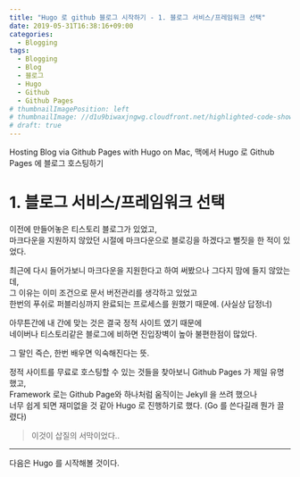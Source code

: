 ```yaml
---
title: "Hugo 로 github 블로그 시작하기 - 1. 블로그 서비스/프레임워크 선택"
date: 2019-05-31T16:38:16+09:00
categories:
  - Blogging
tags:
  - Blogging
  - Blog
  - 블로그
  - Hugo
  - Github
  - Github Pages
# thumbnailImagePosition: left
# thumbnailImage: //d1u9biwaxjngwg.cloudfront.net/highlighted-code-showcase/peak-140.jpg
# draft: true
---
```

Hosting Blog via Github Pages with Hugo on Mac, 맥에서 Hugo 로 Github Pages 에 블로그 호스팅하기
<!--toc-->

# 1. 블로그 서비스/프레임워크 선택

이전에 만들어놓은 티스토리 블로그가 있었고,  
마크다운을 지원하지 않았던 시절에 마크다운으로 블로깅을 하겠다고 뻘짓을 한 적이 있었다.   

최근에 다시 들어가보니 마크다운을 지원한다고 하여 써봤으나 그다지 맘에 들지 않았는데,  
그 이유는 이미 조건으로 문서 버전관리를 생각하고 있었고  
 한번의 푸쉬로 퍼블리싱까지 완료되는 프로세스를 원했기 때문에. (사실상 답정너)

아무튼간에 내 간에 맞는 것은 결국 정적 사이트 였기 때문에  
네이버나 티스토리같은 블로그에 비하면 진입장벽이 높아 불편한점이 많았다.

그 말인 즉슨, 한번 배우면 익숙해진다는 뜻.

정적 사이트를 무료로 호스팅할 수 있는 것들을 찾아보니 Github Pages 가 제일 유명했고,  
Framework 로는 Github Page와 하나처럼 움직이는 Jekyll 을 쓰려 했으나  
너무 쉽게 되면 재미없을 것 같아 Hugo 로 진행하기로 했다. (Go 를 쓴다길래 뭔가 끌렸다)

> 이것이 삽질의 서막이었다..

-----
다음은 Hugo 를 시작해볼 것이다.